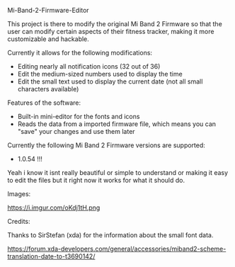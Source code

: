 Mi-Band-2-Firmware-Editor

This project is there to modify the original Mi Band 2 Firmware so that the user
can modify certain aspects of their fitness tracker, making it more customizable
and hackable.

Currently it allows for the following modifications:
 * Editing nearly all notification icons (32 out of 36)
 * Edit the medium-sized numbers used to display the time
 * Edit the small text used to display the current date (not all small characters available)

Features of the software:
 * Built-in mini-editor for the fonts and icons
 * Reads the data from a imported firmware file, which means you can "save" your changes and use them later

Currently the following Mi Band 2 Firmware versions are supported:
 * 1.0.54 !!!

Yeah i know it isnt really beautiful or simple to understand or making it easy
to edit the files but it right now it works for what it should do.

Images: 

https://i.imgur.com/oKdj1tH.png

Credits:

Thanks to SirStefan (xda) for the information about the small font data.

https://forum.xda-developers.com/general/accessories/miband2-scheme-translation-date-to-t3690142/